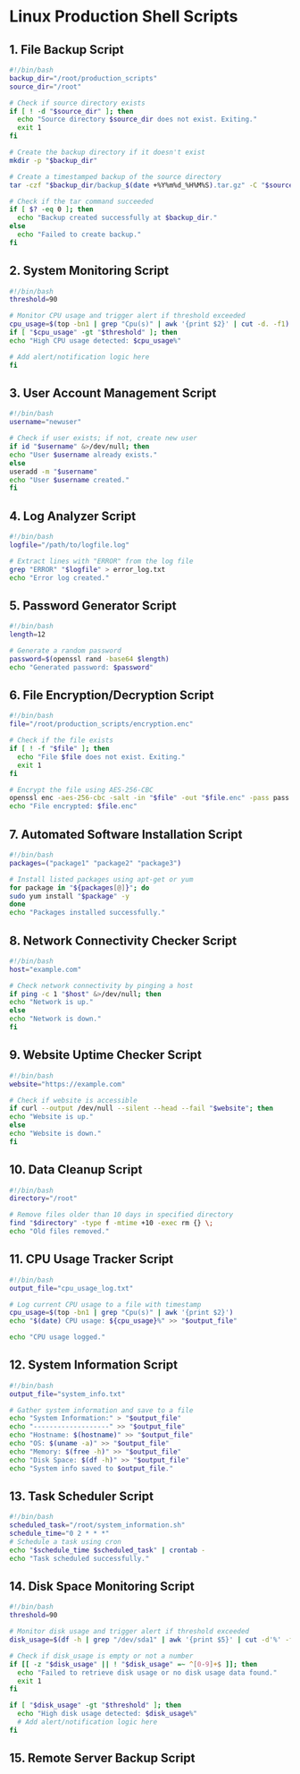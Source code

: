 # Linux Production Shell Scripts
## 1. File Backup Script

```sh
#!/bin/bash
backup_dir="/root/production_scripts"
source_dir="/root"

# Check if source directory exists
if [ ! -d "$source_dir" ]; then
  echo "Source directory $source_dir does not exist. Exiting."
  exit 1
fi

# Create the backup directory if it doesn't exist
mkdir -p "$backup_dir"

# Create a timestamped backup of the source directory
tar -czf "$backup_dir/backup_$(date +%Y%m%d_%H%M%S).tar.gz" -C "$source_dir" .

# Check if the tar command succeeded
if [ $? -eq 0 ]; then
  echo "Backup created successfully at $backup_dir."
else
  echo "Failed to create backup."
fi
```

## 2. System Monitoring Script
```sh
#!/bin/bash
threshold=90

# Monitor CPU usage and trigger alert if threshold exceeded
cpu_usage=$(top -bn1 | grep "Cpu(s)" | awk '{print $2}' | cut -d. -f1)
if [ "$cpu_usage" -gt "$threshold" ]; then
echo "High CPU usage detected: $cpu_usage%"

# Add alert/notification logic here
fi
```

## 3. User Account Management Script
```sh
#!/bin/bash
username="newuser"

# Check if user exists; if not, create new user
if id "$username" &>/dev/null; then
echo "User $username already exists."
else
useradd -m "$username"
echo "User $username created."
fi
```

## 4. Log Analyzer Script
```sh
#!/bin/bash
logfile="/path/to/logfile.log"

# Extract lines with "ERROR" from the log file
grep "ERROR" "$logfile" > error_log.txt
echo "Error log created."
```

## 5. Password Generator Script
```sh
#!/bin/bash
length=12

# Generate a random password
password=$(openssl rand -base64 $length)
echo "Generated password: $password"
```

## 6. File Encryption/Decryption Script
```sh
#!/bin/bash
file="/root/production_scripts/encryption.enc"

# Check if the file exists
if [ ! -f "$file" ]; then
  echo "File $file does not exist. Exiting."
  exit 1
fi

# Encrypt the file using AES-256-CBC
openssl enc -aes-256-cbc -salt -in "$file" -out "$file.enc" -pass pass:$(openssl rand -hex 16)
echo "File encrypted: $file.enc"
```

## 7. Automated Software Installation Script
```sh
#!/bin/bash
packages=("package1" "package2" "package3")

# Install listed packages using apt-get or yum
for package in "${packages[@]}"; do
sudo yum install "$package" -y
done
echo "Packages installed successfully."
```

## 8. Network Connectivity Checker Script
```sh
#!/bin/bash
host="example.com"

# Check network connectivity by pinging a host
if ping -c 1 "$host" &>/dev/null; then
echo "Network is up."
else
echo "Network is down."
fi
```

## 9. Website Uptime Checker Script
```sh
#!/bin/bash
website="https://example.com"

# Check if website is accessible
if curl --output /dev/null --silent --head --fail "$website"; then
echo "Website is up."
else
echo "Website is down."
fi
```

## 10. Data Cleanup Script
```sh
#!/bin/bash
directory="/root"

# Remove files older than 10 days in specified directory
find "$directory" -type f -mtime +10 -exec rm {} \;
echo "Old files removed."
```

## 11. CPU Usage Tracker Script
```sh
#!/bin/bash
output_file="cpu_usage_log.txt"

# Log current CPU usage to a file with timestamp
cpu_usage=$(top -bn1 | grep "Cpu(s)" | awk '{print $2}')
echo "$(date) CPU usage: ${cpu_usage}%" >> "$output_file"

echo "CPU usage logged."
```

## 12. System Information Script
```sh
#!/bin/bash
output_file="system_info.txt"

# Gather system information and save to a file
echo "System Information:" > "$output_file"
echo "-------------------" >> "$output_file"
echo "Hostname: $(hostname)" >> "$output_file"
echo "OS: $(uname -a)" >> "$output_file"
echo "Memory: $(free -h)" >> "$output_file"
echo "Disk Space: $(df -h)" >> "$output_file"
echo "System info saved to $output_file."
```

## 13. Task Scheduler Script
```sh
#!/bin/bash
scheduled_task="/root/system_information.sh"
schedule_time="0 2 * * *"
# Schedule a task using cron
echo "$schedule_time $scheduled_task" | crontab -
echo "Task scheduled successfully."
```

## 14. Disk Space Monitoring Script
```sh
#!/bin/bash
threshold=90

# Monitor disk usage and trigger alert if threshold exceeded
disk_usage=$(df -h | grep "/dev/sda1" | awk '{print $5}' | cut -d'%' -f1)

# Check if disk_usage is empty or not a number
if [[ -z "$disk_usage" || ! "$disk_usage" =~ ^[0-9]+$ ]]; then
  echo "Failed to retrieve disk usage or no disk usage data found."
  exit 1
fi

if [ "$disk_usage" -gt "$threshold" ]; then
  echo "High disk usage detected: $disk_usage%"
  # Add alert/notification logic here
fi
```

## 15.  Remote Server Backup Script







